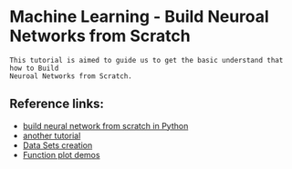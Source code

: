 # Machine Learning  - Build Neuroal Networks from Scratch

    This tutorial is aimed to guide us to get the basic understand that how to Build
    Neuroal Networks from Scratch. 

## Reference links:
 - [build neural network from scratch in Python](https://www.youtube.com/watch?v=omz_NdFgWyU)
 - [another tutorial]( https://anderfernandez.com/en/blog/how-to-code-neural-network-from-scratch-in-python/#:~:text=Activation%20functoin%3A%20ReLu%20function,deep%20learning%20and%20neural%20network)
 - [Data Sets creation](https://cs231n.github.io/neural-networks-case-study/)
 - [Function plot demos](https://www.desmos.com/calculator/2rnqgoa6a4)


